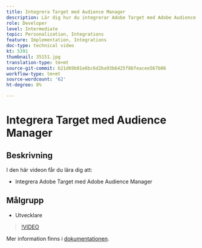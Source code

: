 ```yaml
---
title: Integrera Target med Audience Manager
description: Lär dig hur du integrerar Adobe Target med Adobe Audience Manager.
role: Developer
level: Intermediate
topic: Personalization, Integrations
feature: Implementation, Integrations
doc-type: technical video
kt: 5391
thumbnail: 35151.jpg
translation-type: tm+mt
source-git-commit: b21d69b01e6bc6d2ba93b6425f86feacee567b06
workflow-type: tm+mt
source-wordcount: '62'
ht-degree: 0%

---
```



# Integrera Target med Audience Manager

## Beskrivning

I den här videon får du lära dig att:

* Integrera Adobe Target med Adobe Audience Manager

## Målgrupp

* Utvecklare

>[!VIDEO](https://video.tv.adobe.com/v/35151/?quality=12)

Mer information finns i [dokumentationen](https://docs.adobe.com/content/help/en/audience-manager/user-guide/implementation-integration-guides/integration-other-solutions/aam-target-integration.html).
